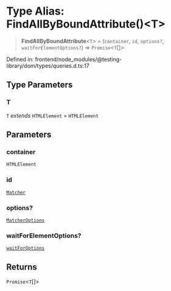 # Type Alias: FindAllByBoundAttribute()\<T\>

> **FindAllByBoundAttribute**\<`T`\> = (`container`, `id`, `options?`, `waitForElementOptions?`) => `Promise`\<`T`[]\>

Defined in: frontend/node\_modules/@testing-library/dom/types/queries.d.ts:17

## Type Parameters

### T

`T` *extends* `HTMLElement` = `HTMLElement`

## Parameters

### container

`HTMLElement`

### id

[`Matcher`](Matcher.md)

### options?

[`MatcherOptions`](../interfaces/MatcherOptions.md)

### waitForElementOptions?

[`waitForOptions`](../interfaces/waitForOptions.md)

## Returns

`Promise`\<`T`[]\>
